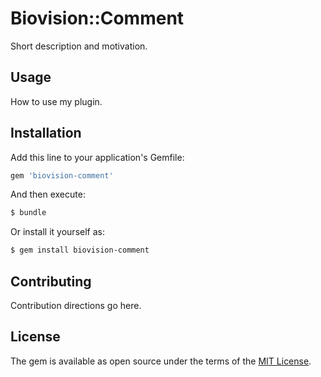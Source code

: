 # Biovision::Comment
Short description and motivation.

## Usage
How to use my plugin.

## Installation
Add this line to your application's Gemfile:

```ruby
gem 'biovision-comment'
```

And then execute:
```bash
$ bundle
```

Or install it yourself as:
```bash
$ gem install biovision-comment
```

## Contributing
Contribution directions go here.

## License
The gem is available as open source under the terms of the [MIT License](http://opensource.org/licenses/MIT).
